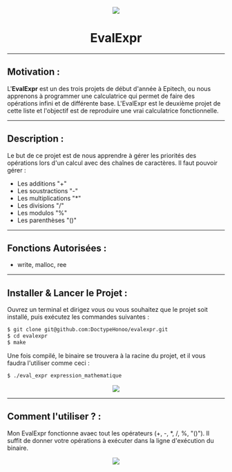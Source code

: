 <p align="center">
  <img src="https://user-images.githubusercontent.com/91092610/174880147-a761ef00-2c94-458d-978d-104ae8931631.png"/>
</p>
<h1 align="center">
   EvalExpr
</h1>

---

## Motivation : 

L'**EvalExpr** est un des trois projets de début d'année à Epitech, ou nous apprenons à programmer une calculatrice qui permet de faire des opérations infini et de différente base. L'EvalExpr est le deuxième projet de cette liste et l'objectif est de reproduire une vrai calculatrice fonctionnelle.

---

## Description :

Le but de ce projet est de nous apprendre à gérer les priorités des opérations lors d'un calcul avec des chaînes de caractères. Il faut pouvoir gérer : 
- Les additions "+"
- Les soustractions "-"
- Les multiplications "*"
- Les divisions "/"
- Les modulos "%"
- Les parenthèses "()"

---

## Fonctions Autorisées : 

- write, malloc, ree

---

## Installer & Lancer le Projet :

Ouvrez un terminal et dirigez vous ou vous souhaitez que le projet soit installé, puis exécutez les commandes suivantes : 
```bash
$ git clone git@github.com:DoctypeHonoo/evalexpr.git
$ cd evalexpr
$ make
```
Une fois compilé, le binaire se trouvera à la racine du projet, et il vous faudra l'utiliser comme ceci :
```bash
$ ./eval_expr expression_mathematique
```
<p align="center">
  <img src="https://user-images.githubusercontent.com/91092610/174883202-2c42347a-15dd-4f28-a24a-f04ae578b7ac.png"/>
</p>

---

## Comment l'utiliser ? : 

Mon EvalExpr fonctionne avaec tout les opérateurs (+, -, \*, /, %, "()"). Il suffit de donner votre opérations à exécuter dans la ligne d'exécution du binaire.
<p align="center">
  <img src="https://user-images.githubusercontent.com/91092610/174884072-cdcd6308-4569-4056-9650-0175ebafa668.png"/>
</p>
